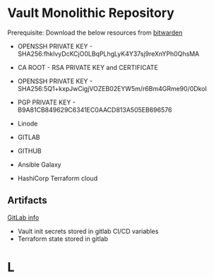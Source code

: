 # Vault Monolithic Repository

Prerequisite: Download the below resources from [bitwarden](ansible/tasks/011-bw.yml)

- OPENSSH PRIVATE KEY - SHA256:fhklvyDcKCjO0LBqPLhgLyK4Y37sj9reXnYPh0QhsMA
- CA ROOT - RSA PRIVATE KEY and CERTIFICATE

- OPENSSH PRIVATE KEY - SHA256:5Q1+kxpJwCigjVOZEB02EYW5m/r6Bm4GRme90/0DkoI
- PGP PRIVATE KEY - B9A81CB849629C6341EC0AACD813A505EB696576

- Linode
- GITLAB
- GITHUB
- Ansible Galaxy
- HashiCorp Terraform cloud

## Artifacts

[GitLab info](ansible/vars/gitlab_artifacts.yml)

- Vault init secrets stored in gitlab CI/CD variables
- Terraform state stored in gitlab

# L
